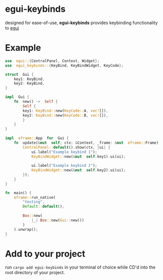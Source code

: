# egui-keybinds
designed for ease-of-use, **egui-keybinds** provides keybinding functionality to [egui](https://crates.io/crates/egui)

# Example

```rust
use  egui::{CentralPanel, Context, Widget};
use  egui_keybinds::{KeyBind, KeyBindWidget, KeyCode}; 

struct  Gui {
	key1: KeyBind,
	key2: KeyBind,
} 

impl  Gui {
	fn  new() ->  Self {
		Self {
		key1: KeyBind::new(KeyCode::A, vec![]),
		key2: KeyBind::new(KeyCode::B, vec![]),
		}
	}
}
  
impl  eframe::App  for  Gui {
	fn  update(&mut  self, ctx: &Context, _frame: &mut  eframe::Frame) {
		CentralPanel::default().show(ctx, |ui| {
			ui.label("Example keybind 1");
			KeyBindWidget::new(&mut  self.key1).ui(ui);
			
			ui.label("Example keybind 2");
			KeyBindWidget::new(&mut  self.key2).ui(ui);
		});
	}
}

fn  main() {
	eframe::run_native(
		"testing", 
		Default::default(), 
		
		Box::new(
			|_| Box::new(Gui::new())
		)
	).unwrap();
}
```

# Add to your project

run `cargo add egui-keybinds` in your terminal of choice while CD'd into the root directory of your project.